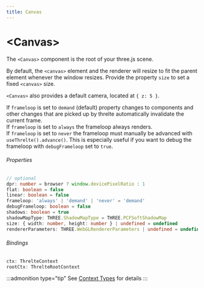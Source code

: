 ```yaml
---
title: Canvas
---
```


# \<Canvas>

The `<Canvas>` component is the root of your three.js scene.

By default, the `<canvas>` element and the renderer will resize to fit the parent element whenever the window resizes. Provide the property `size` to set a fixed `<canvas>` size.

`<Canvas>` also provides a default camera, located at `{ z: 5 }`.

If `frameloop` is set to `demand` (default) property changes to components and other changes that are picked up by threlte automatically invalidate the current frame.  
If `frameloop` is set to `always` the frameloop always renders.  
If `frameloop` is set to `never` the frameloop must manually be advanced with `useThrelte().advance()`. This is especially useful if you want to debug the frameloop with `debugFrameloop` set to `true`.

###### Properties

```ts
// optional
dpr: number = browser ? window.devicePixelRatio : 1
flat: boolean = false
linear: boolean = false
frameloop: 'always' | 'demand' | 'never' = 'demand'
debugFrameloop: boolean = false
shadows: boolean = true
shadowMapType: THREE.ShadowMapType = THREE.PCFSoftShadowMap
size: { width: number, height: number } | undefined = undefined
rendererParameters: THREE.WebGLRendererParameters | undefined = undefined
```

###### Bindings <!-- omit in toc -->

```ts
ctx: ThrelteContext
rootCtx: ThrelteRootContext
```

:::admonition type="tip"
See [Context Types](/docs/types#context-types) for details
:::
